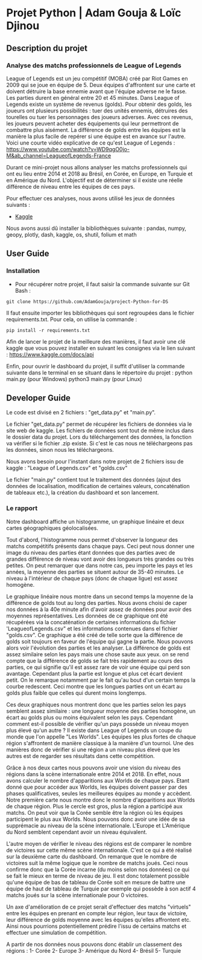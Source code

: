 # Projet Python | Adam Gouja & Loïc Djinou

## Description du projet
### Analyse des matchs professionnels de League of Legends 

League of Legends est un jeu compétitif (MOBA) créé par Riot Games en 2009 qui se joue en équipe de 5. Deux équipes d'affrontent sur une carte et doivent détruire la base ennemie avant que l'équipe adverse ne le fasse. Les parties durent en général entre 20 et 45 minutes. Dans League of Legends existe un système de revenus (golds). Pour obtenir des golds, les joueurs ont plusieurs possibilités : tuer des unités ennemis, détruires des tourelles ou tuer les personnages des joueurs adverses. Avec ces revenus, les joueurs peuvent acheter des équipements qui leur permettront de combattre plus aisément. La différence de golds entre les équipes est la manière la plus facile de repérer si une équipe est en avance sur l'autre.
Voici une courte vidéo explicative de ce qu'est League of Legends :
https://www.youtube.com/watch?v=WD9qgO0jo-M&ab_channel=LeagueofLegends-France

Durant ce mini-projet nous allons analyser les matchs professionnels qui ont eu lieu entre 2014 et 2018 au Brésil, en Corée, en Europe, en Turquie et en Amérique du Nord.
L'objectif est de déterminer si il existe une réelle différence de niveau entre les équipes de ces pays. 


Pour effectuer ces analyses, nous avons utilisé les jeux de données suivants :
* [Kaggle](https://www.kaggle.com/chuckephron/leagueoflegends)

Nous avons aussi dû installer la bibliothèques suivante : pandas, numpy, geopy, plotly, dash, kaggle, os, shutil, folium et math

## User Guide

### Installation

* Pour récupérer notre projet, il faut saisir la commande suivante sur Git Bash : 

```
git clone https://github.com/AdamGouja/project-Python-for-DS
```
Il faut ensuite importer les bibliothèques qui sont regroupées dans le fichier requirements.txt. Pour cela, on utilise la commande :

```
pip install -r requirements.txt 
```

Afin de lancer le projet de la meilleure des manières, il faut avoir une clé kaggle que vous pouvez installer en suivant les consignes via le lien suivant :
https://www.kaggle.com/docs/api

Enfin, pour ouvrir le dashboard du projet, il suffit d'utiliser la commande suivante dans le terminal en se situant dans le répertoire du projet :
python main.py (pour Windows)
python3 main.py (pour Linux)
 

## Developer Guide

Le code est divisé en 2 fichiers : "get_data.py" et "main.py".

Le fichier "get_data.py" permet de récupérer les fichiers de données via le site web de kaggle. Les fichiers de données sont tout de même inclus dans le dossier data du projet.
Lors du téléchargement des données, la fonction va vérifier si le fichier .zip existe. Si c'est le cas nous ne téléchargeons pas les données, sinon nous les téléchargeons. 

Nous avons besoin pour l'instant dans notre projet de 2 fichiers issu de kaggle : "League of Legends.csv" et "golds.csv"

Le fichier "main.py" contient tout le traitement des données (ajout des données de localisation, modification de certaines valeurs, concaténation de tableaux etc.), la création du dashboard et son lancement.

### Le rapport

Notre dashboard affiche un histogramme, un graphique linéaire et deux cartes géographiques géolocalisées.

Tout d'abord, l'histogramme nous permet d'observer la longueur des matchs compétitifs présents dans chaque pays. Ceci peut nous donner une image du niveau des parties étant données que des parties avec de grandes différence de niveau vont avoir des longueurs très grandes ou très petites. On peut remarquer que dans notre cas, peu importe les pays et les années, la moyenne des parties se situent autour de 35-40 minutes. Le niveau à l'intérieur de chaque pays (donc de chaque ligue) est assez homogène.

Le graphique linéaire nous montre dans un second temps la moyenne de la différence de golds tout au long des parties. Nous avons choisi de caper nos données à la 40e minute afin d'avoir assez de données pour avoir des moyennes représentatives. Les données de ce graphique ont été récupérées via la concaténation de certaines informations du fichier 'LeagueofLegends.csv" et les informations contenues dans el fichier "golds.csv". Ce graphique a été créé de telle sorte que la différence de golds soit toujours en faveur de l'équipe qui gagne la partie. Nous pouvons alors voir l'évolution des parties et les analyser. La différence de golds est assez similaire selon les pays mais une chose saute aux yeux. on se rend compte que la différence de golds se fait très rapidement au cours des parties, ce qui signifie qu'il est assez rare de voir une équipe qui perd son avantage. Cependant plus la partie est longue et plus cet écart devient petit. On le remarque notamment par le fait qu'au bout d'un certain temps la courbe redescent. Ceci montre que les longues parties ont un écart au golds plus faible que celles qui durent moins longtemps.

Ces deux graphiques nous montrent donc que les parties selon les pays semblent assez similaire : une longueur moyenne des parties homogène, un écart au golds plus ou moins équivalent selon les pays. Cependant comment est-il possible de vérifier qu'un pays possède un niveau moyen plus élevé qu'un autre ?
Il existe dans League of Legends un coupe du monde que l'on appelle "Les Worlds". Les équipes les plus fortes de chaque région s'affrontent de manière classique à la manière d'un tournoi.
Une des manières donc de vérifier si une région a un niveau plus élevé que les autres est de regarder ses résultats dans cette compétition.

Grâce à nos deux cartes nous pouvons avoir une vision du niveau des régions dans la scène internationale entre 2014 et 2018. En effet, nous avons calculer le nombre d'apparitions aux Worlds de chaque pays. Etant donné que pour accéder aux Worlds, les équipes doivent passer par des phases qualificatives, seules les meilleures équipes au monde y accèdent. 
Notre première carte nous montre donc le nombre d'apparitions aux Worlds de chaque région. Plus le cercle est gros, plus la région a participé aux matchs. On peut voir que la Corée semble être la région où les équipes participent le plus aux Worlds. Nous pouvons donc avoir une idée de sa supprémacie au niveau de la scène internationale. L'Europe et L'Amérique du Nord semblent cependant avoir un niveau équivalent.

L'autre moyen de vérifier le niveau des régions est de comparer le nombre de victoires sur cette même scène internationale. C'est ce qui a été réalisé sur la deuxième carte du dashboard.
On remarque que le nombre de victoires suit la même logique que le nombre de matchs joués. Ceci nous confirme donc que la Corée incarne (du moins selon nos données) ce qui se fait le mieux en terme de niveau de jeu. Il est donc totalement possible qu'une équipe de bas de tableau de Corée soit en mesure de battre une équipe de haut de tableau de Turquie par exemple qui possède à son actif 4 matchs joués sur la scène internationale pour 0 victoires.

Un axe d'amélioration de ce projet serait d'effectuer des matchs "virtuels" entre les équipes en prenant en compte leur région, leur taux de victoire, leur différence de golds moyenne avec les équipes qu'elles affrontent etc. Ainsi nous pourrions potentiellement prédire l'issu de certains matchs et effectuer une simulation de compétition.

A partir de nos données nous pouvons donc établir un classement des régions :
1- Corée
2- Europe
3- Amérique du Nord
4- Brésil
5- Turquie